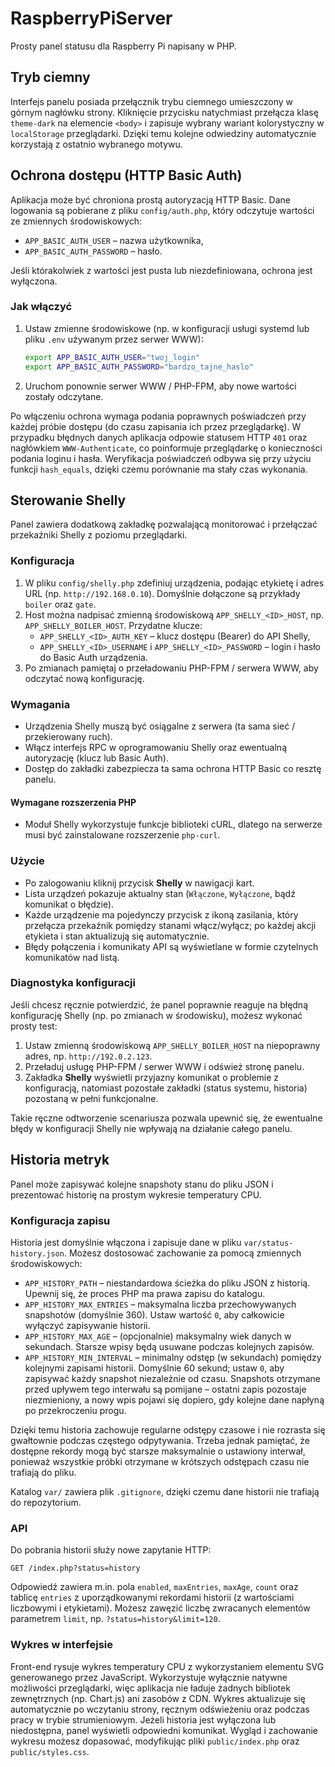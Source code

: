 # RaspberryPiServer

Prosty panel statusu dla Raspberry Pi napisany w PHP.

## Tryb ciemny

Interfejs panelu posiada przełącznik trybu ciemnego umieszczony w górnym
nagłówku strony. Kliknięcie przycisku natychmiast przełącza klasę `theme-dark`
na elemencie `<body>` i zapisuje wybrany wariant kolorystyczny w `localStorage`
przeglądarki. Dzięki temu kolejne odwiedziny automatycznie korzystają z
ostatnio wybranego motywu.

## Ochrona dostępu (HTTP Basic Auth)

Aplikacja może być chroniona prostą autoryzacją HTTP Basic. Dane logowania są pobierane
z pliku `config/auth.php`, który odczytuje wartości ze zmiennych środowiskowych:

- `APP_BASIC_AUTH_USER` – nazwa użytkownika,
- `APP_BASIC_AUTH_PASSWORD` – hasło.

Jeśli którakolwiek z wartości jest pusta lub niezdefiniowana, ochrona jest wyłączona.

### Jak włączyć

1. Ustaw zmienne środowiskowe (np. w konfiguracji usługi systemd lub pliku `.env` używanym przez serwer WWW):
   ```bash
   export APP_BASIC_AUTH_USER="twoj_login"
   export APP_BASIC_AUTH_PASSWORD="bardzo_tajne_haslo"
   ```
2. Uruchom ponownie serwer WWW / PHP-FPM, aby nowe wartości zostały odczytane.

Po włączeniu ochrona wymaga podania poprawnych poświadczeń przy każdej próbie dostępu
(do czasu zapisania ich przez przeglądarkę). W przypadku błędnych danych aplikacja
odpowie statusem HTTP `401` oraz nagłówkiem `WWW-Authenticate`, co poinformuje
przeglądarkę o konieczności podania loginu i hasła. Weryfikacja poświadczeń odbywa się
przy użyciu funkcji `hash_equals`, dzięki czemu porównanie ma stały czas wykonania.

## Sterowanie Shelly

Panel zawiera dodatkową zakładkę pozwalającą monitorować i przełączać przekaźniki Shelly
z poziomu przeglądarki.

### Konfiguracja

1. W pliku `config/shelly.php` zdefiniuj urządzenia, podając etykietę i adres URL
   (np. `http://192.168.0.10`). Domyślnie dołączone są przykłady `boiler` oraz `gate`.
2. Host można nadpisać zmienną środowiskową `APP_SHELLY_<ID>_HOST`, np.
   `APP_SHELLY_BOILER_HOST`. Przydatne klucze:
   - `APP_SHELLY_<ID>_AUTH_KEY` – klucz dostępu (Bearer) do API Shelly,
   - `APP_SHELLY_<ID>_USERNAME` i `APP_SHELLY_<ID>_PASSWORD` – login i hasło do Basic Auth
     urządzenia.
3. Po zmianach pamiętaj o przeładowaniu PHP-FPM / serwera WWW, aby odczytać nową konfigurację.

### Wymagania

- Urządzenia Shelly muszą być osiągalne z serwera (ta sama sieć / przekierowany ruch).
- Włącz interfejs RPC w oprogramowaniu Shelly oraz ewentualną autoryzację (klucz lub Basic Auth).
- Dostęp do zakładki zabezpiecza ta sama ochrona HTTP Basic co resztę panelu.

#### Wymagane rozszerzenia PHP

- Moduł Shelly wykorzystuje funkcje biblioteki cURL, dlatego na serwerze musi być zainstalowane rozszerzenie `php-curl`.

### Użycie

- Po zalogowaniu kliknij przycisk **Shelly** w nawigacji kart.
- Lista urządzeń pokazuje aktualny stan (`Włączone`, `Wyłączone`, bądź komunikat o błędzie).
- Każde urządzenie ma pojedynczy przycisk z ikoną zasilania, który przełącza
  przekaźnik pomiędzy stanami włącz/wyłącz; po każdej akcji etykieta i stan
  aktualizują się automatycznie.
- Błędy połączenia i komunikaty API są wyświetlane w formie czytelnych komunikatów nad listą.

### Diagnostyka konfiguracji

Jeśli chcesz ręcznie potwierdzić, że panel poprawnie reaguje na błędną konfigurację
Shelly (np. po zmianach w środowisku), możesz wykonać prosty test:

1. Ustaw zmienną środowiskową `APP_SHELLY_BOILER_HOST` na niepoprawny adres, np. `http://192.0.2.123`.
2. Przeładuj usługę PHP-FPM / serwer WWW i odśwież stronę panelu.
3. Zakładka **Shelly** wyświetli przyjazny komunikat o problemie z konfiguracją, natomiast
   pozostałe zakładki (status systemu, historia) pozostaną w pełni funkcjonalne.

Takie ręczne odtworzenie scenariusza pozwala upewnić się, że ewentualne błędy
w konfiguracji Shelly nie wpływają na działanie całego panelu.

## Historia metryk

Panel może zapisywać kolejne snapshoty stanu do pliku JSON i prezentować historię
na prostym wykresie temperatury CPU.

### Konfiguracja zapisu

Historia jest domyślnie włączona i zapisuje dane w pliku `var/status-history.json`.
Możesz dostosować zachowanie za pomocą zmiennych środowiskowych:

- `APP_HISTORY_PATH` – niestandardowa ścieżka do pliku JSON z historią.
  Upewnij się, że proces PHP ma prawa zapisu do katalogu.
- `APP_HISTORY_MAX_ENTRIES` – maksymalna liczba przechowywanych snapshotów (domyślnie 360).
  Ustaw wartość `0`, aby całkowicie wyłączyć zapisywanie historii.
- `APP_HISTORY_MAX_AGE` – (opcjonalnie) maksymalny wiek danych w sekundach. Starsze wpisy
  będą usuwane podczas kolejnych zapisów.
- `APP_HISTORY_MIN_INTERVAL` – minimalny odstęp (w sekundach) pomiędzy kolejnymi zapisami
  historii. Domyślnie 60 sekund; ustaw `0`, aby zapisywać każdy snapshot niezależnie od czasu.
  Snapshots otrzymane przed upływem tego interwału są pomijane – ostatni zapis pozostaje
  niezmieniony, a nowy wpis pojawi się dopiero, gdy kolejne dane napłyną po przekroczeniu progu.

Dzięki temu historia zachowuje regularne odstępy czasowe i nie rozrasta się gwałtownie podczas
częstego odpytywania. Trzeba jednak pamiętać, że dostępne rekordy mogą być starsze maksymalnie o
ustawiony interwał, ponieważ wszystkie próbki otrzymane w krótszych odstępach czasu nie trafiają
do pliku.

Katalog `var/` zawiera plik `.gitignore`, dzięki czemu dane historii nie trafiają do repozytorium.

### API

Do pobrania historii służy nowe zapytanie HTTP:

```
GET /index.php?status=history
```

Odpowiedź zawiera m.in. pola `enabled`, `maxEntries`, `maxAge`, `count` oraz tablicę `entries`
z uporządkowanymi rekordami historii (z wartościami liczbowymi i etykietami). Możesz zawęzić liczbę
zwracanych elementów parametrem `limit`, np. `?status=history&limit=120`.

### Wykres w interfejsie

Front-end rysuje wykres temperatury CPU z wykorzystaniem elementu SVG generowanego przez
JavaScript. Wykorzystuje wyłącznie natywne możliwości przeglądarki, więc aplikacja nie ładuje
żadnych bibliotek zewnętrznych (np. Chart.js) ani zasobów z CDN.
Wykres aktualizuje się automatycznie po wczytaniu strony, ręcznym odświeżeniu oraz podczas pracy
w trybie strumieniowym. Jeżeli historia jest wyłączona lub niedostępna, panel wyświetli
odpowiedni komunikat. Wygląd i zachowanie wykresu możesz dopasować, modyfikując pliki
`public/index.php` oraz `public/styles.css`.
